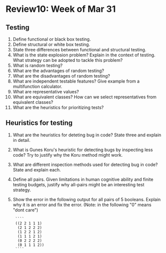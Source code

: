 # Review10: Week of Mar 31

## Testing
1. Define functional or black box testing.
2. Define structural or white box testing.
3. State three differences between functional and structural testing.
4. What is the state explosion problem? Explain in the context of testing. What strategy can be adopted to tackle this problem?
5. What is random testing?
6. What are the advantages of random testing?
7. What are the disadvantages of random testing?
8. What are independent testable features? Give example from a multifunction calculator.
9. What are representative values? 
10. What are equivalent classes? How can we select representatives from equivalent classes? 
11. What are the heuristics for prioritizing tests?

## Heuristics for testing
1. What are the heuristics for deteting bug in code? State three and explain in detail.
2. What is Gunes Koru's heuristic for detecting bugs by inspecting less code? Try to justify why the Koru method might work.
3. What are different inspection methods used for detecting bug in code? State and explain each.
5. Define all pairs. Given limitations in human cognitive ability and finite testing budgets, justify why all-pairs might be an interesting test strategy.
6. Show the error in the following output for all pairs of 5 booleans. Explain why it is an error and fix the error. (Note: in the following "0" means "dont care")

        ````
        ((2 2 1 1 1)
         (2 1 2 2 2)
         (1 2 2 1 2) 
         (1 1 1 2 1)
         (0 2 2 2 2)
         (0 1 1 1 2))
        ````